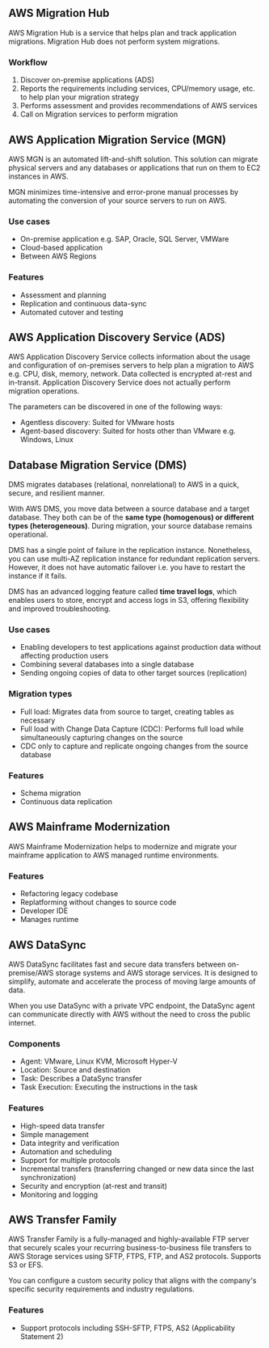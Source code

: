 ## AWS Migration Hub

AWS Migration Hub is a service that helps plan and track application migrations. Migration Hub does not perform system migrations.

### Workflow

1. Discover on-premise applications (ADS)
2. Reports the requirements including services, CPU/memory usage, etc. to help plan your migration strategy
3. Performs assessment and provides recommendations of AWS services
4. Call on Migration services to perform migration

## AWS Application Migration Service (MGN)

AWS MGN is an automated lift-and-shift solution. This solution can migrate physical servers and any databases or applications that run on them to EC2 instances in AWS.

MGN minimizes time-intensive and error-prone manual processes by automating the conversion of your source servers to run on AWS.

### Use cases

- On-premise application e.g. SAP, Oracle, SQL Server, VMWare
- Cloud-based application
- Between AWS Regions

### Features

- Assessment and planning
- Replication and continuous data-sync
- Automated cutover and testing

## AWS Application Discovery Service (ADS)

AWS Application Discovery Service collects information about the usage and configuration of on-premises servers to help plan a migration to AWS e.g. CPU, disk, memory, network. Data collected is encrypted at-rest and in-transit. Application Discovery Service does not actually perform migration operations.

The parameters can be discovered in one of the following ways:

- Agentless discovery: Suited for VMware hosts
- Agent-based discovery: Suited for hosts other than VMware e.g. Windows, Linux

## Database Migration Service (DMS)

DMS migrates databases (relational, nonrelational) to AWS in a quick, secure, and resilient manner.

With AWS DMS, you move data between a source database and a target database. They both can be of the **same type (homogenous) or different types (heterogeneous)**. During migration, your source database remains operational.

DMS has a single point of failure in the replication instance. Nonetheless, you can use multi-AZ replication instance for redundant replication servers. However, it does not have automatic failover i.e. you have to restart the instance if it fails.

DMS has an advanced logging feature called **time travel logs**, which enables users to store, encrypt and access logs in S3, offering flexibility and improved troubleshooting.

### Use cases

- Enabling developers to test applications against production data without affecting production users
- Combining several databases into a single database
- Sending ongoing copies of data to other target sources (replication)

### Migration types

- Full load: Migrates data from source to target, creating tables as necessary
- Full load with Change Data Capture (CDC): Performs full load while simultaneously capturing changes on the source
- CDC only to capture and replicate ongoing changes from the source database

### Features

- Schema migration
- Continuous data replication

## AWS Mainframe Modernization

AWS Mainframe Modernization helps to modernize and migrate your mainframe application to AWS managed runtime environments.

### Features

- Refactoring legacy codebase
- Replatforming without changes to source code
- Developer IDE
- Manages runtime

## AWS DataSync

AWS DataSync facilitates fast and secure data transfers between on-premise/AWS storage systems and AWS storage services. It is designed to simplify, automate and accelerate the process of moving large amounts of data.

When you use DataSync with a private VPC endpoint, the DataSync agent can communicate directly with AWS without the need to cross the public internet.

### Components

- Agent: VMware, Linux KVM, Microsoft Hyper-V
- Location: Source and destination
- Task: Describes a DataSync transfer
- Task Execution: Executing the instructions in the task

### Features

- High-speed data transfer
- Simple management
- Data integrity and verification
- Automation and scheduling
- Support for multiple protocols
- Incremental transfers (transferring changed or new data since the last synchronization)
- Security and encryption (at-rest and transit)
- Monitoring and logging

## AWS Transfer Family

AWS Transfer Family is a fully-managed and highly-available FTP server that securely scales your recurring business-to-business file transfers to AWS Storage services using SFTP, FTPS, FTP, and AS2 protocols. Supports S3 or EFS.

You can configure a custom security policy that aligns with the company's specific security requirements and industry regulations.

### Features

- Support protocols including SSH-SFTP, FTPS, AS2 (Applicability Statement 2)
